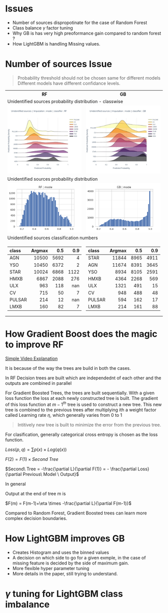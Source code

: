 
# Issues 

*   Number of sources dispropotinate for the case of Random Forest
*   Class balance $\gamma$ factor tuning 
*   Why GB is has very high preoformance gain compared to random forest ?
*   How LightGBM is handling Missing values.

# Number of sources Issue

> Probability threshold should not be chosen same for different models\
> Different models have different confidance levels.

<table>
<tr><th>RF</th><th>GB</th><th>LightGBM</th></tr>
<tr><td colspan=3>Unidentified sources probability distribution - classwise</td></tr>
<tr>
    <td><img src='../temp_res_comp/unid_prob_dist/RF_mode.jpg'></td>
    <td><img src='../temp_res_comp/unid_prob_dist/GB_mode.jpg'></td>
    <td><img src='../temp_res_comp/unid_prob_dist/lightGBM_none.jpg'></td>
</tr>
<tr><td colspan=3>Unidentified sources probability distribution</td></tr>
<tr>
    <td><img src='../temp_res_comp/unid_prob_dist_combined/RF_mode.png'></td>
    <td><img src='../temp_res_comp/unid_prob_dist_combined/GB_mode.png'></td>
    <td><img src='../temp_res_comp/unid_prob_dist_combined/lightGBM_none.png'></td>
</tr>
<tr><td colspan=3>Unidentified sources classification numbers</td></tr>
<tr>
<td>   

| class   |   Argmax |   0.5 |   0.9 |
|:--------|---------:|------:|------:|
| AGN     |    10500 |  5692 |     4 |
| YSO     |    10450 |  6372 |     2 |
| STAR    |    10024 |  6868 |  1122 |
| HMXB    |     6867 |  2088 |   276 |
| ULX     |      963 |   118 |   nan |
| CV      |      715 |    50 |     7 |
| PULSAR  |      214 |    12 |   nan |
| LMXB    |      160 |    82 |     7 |


<td>

| class   |   Argmax |   0.5 |   0.9 |
|:--------|---------:|------:|------:|
| STAR    |    11844 |  8965 |  4911 |
| AGN     |    11674 |  8391 |  3645 |
| YSO     |     8934 |  8105 |  2591 |
| HMXB    |     4364 |  2268 |   569 |
| ULX     |     1321 |   491 |    15 |
| CV      |      948 |   488 |    48 |
| PULSAR  |      594 |   162 |    17 |
| LMXB    |      214 |   161 |    88 |

</td>
<td>

| class   |   Argmax |   0.5 |   0.9 |
|:--------|---------:|------:|------:|
| YSO     |     8972 |  8344 |  6663 |
| AGN     |     8926 |  7114 |  4771 |
| STAR    |     8551 |  7210 |  5572 |
| ULX     |     3436 |  2267 |  1085 |
| CV      |     3288 |  1612 |   653 |
| PULSAR  |     3243 |  2335 |  1437 |
| HMXB    |     3192 |  2192 |  1411 |
| LMXB    |      285 |   195 |   146 |

</td>

</tr>
</table>

# How Gradient Boost does the magic to improve RF


[Simple Video Explanation](https://www.youtube.com/watch?v=TyvYZ26alZs)

It is because of the way the trees are build in both the cases.

In RF Decision trees are built which are independednt of each other and the outputs are combined in parallel

For Gradient Boosted Trees, the trees are built sequentially. With a given loss function the loss at each newly constructed tree is built. The gradient of this loss function at $m-1^{th}$ tree is used to construct a new tree. This new tree is combined to the previous trees after multiplying ith a weight factor called Learning rate $\eta$, which generally varies from 0 to 1 

> Intitively new tree is built to minimize the error from the previous tree.

For clasification, generally categorical cross entropy is chosen as the loss function.

$Loss (p,q) = \sum p(x)\times Log(q(x))$

$F(2) = F(1)\times Second\ Tree$

$Second\ Tree = -\frac{\partial L}{\partial F(1)} = - \frac{\partial Loss}{\partial Previous\ Model \ Output}$

In general 

Output at the end of tree m is 

$F(m) = F(m-1)+\eta \times -\frac{\partial L}{\partial F(m-1)}$

Compared to Random Forest, Gradient Boosted trees can learn more complex decision boundaries.


# How LightGBM improves GB

*   Creates Histogram and uses the binned values
*   A decision on which side to go for a given exmple, in the case of missing feature is decided by the side of maximum gain.
*   More flexible hyper parameter tuning
*   More details in the paper, still trying to understand.

# $\gamma$ tuning for LightGBM class imbalance